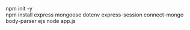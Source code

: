 npm init -y                      
npm install express mongoose dotenv express-session connect-mongo body-parser ejs
node app.js                     

